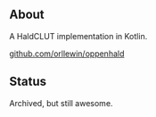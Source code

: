 ## About

A HaldCLUT implementation in Kotlin.

[github.com/orllewin/oppenhald](https://github.com/orllewin/oppenhald)

## Status

Archived, but still awesome.